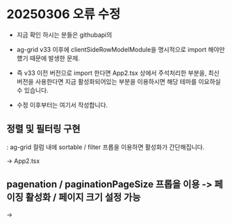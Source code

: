 # 20250306 오류 수정

- 지금 확인 하시는 분들은 githubapi의 

- ag-grid v33 이후에 clientSideRowModelModule을 명시적으로 import 해야만 헀기 때문에 발생한 문제.

- 즉 v33 이전 버전으로 import 한다면 App2.tsx 상에서 주석처리한 부분을, 최신 버전을 사용한다면 지금 활성화되어있는 부분을 이용하시면 해당 테마를 이요하실 수 있습니다. 

- 수정 이후부터는 여기서 작성합니다. 

## 정렬 및 필터링 구현

: ag-grid 컬럼 내에 sortable / filter 프롭을 이용하면 활성화가 간단해집니다. 

-> App2.tsx

## pagenation / paginationPageSize 프롭을 이용 -> 페이징 활성화 / 페이지 크기 설정 가능

-> 